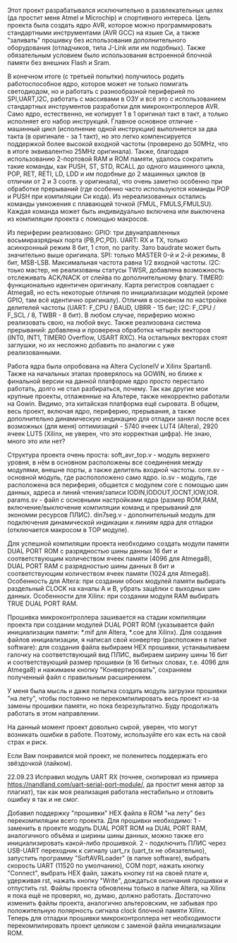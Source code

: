 Этот проект разрабатывался исключительно в развлекательных целях (да простит меня Atmel и Microchip) и спортивного интереса. Цель проекта была создать ядро AVR, которое можно программировать стандартными инструментами (AVR GCC) на языке Си, а также "заливать" прошивку без использования дополнительного оборудования (отладчиков, типа J-Link или им подобных). Также обязательным условием было использования встроенной блочной памяти без внешних Flash и Sram.

В конечном итоге (с третьей попытки) получилось родить работоспособное ядро, которое может не только помигать светодиодом, но и работать с разнообразной периферией по SPI,UART,I2C, работать с массивами в ОЗУ и всё это с использованием стандартных инструментов разработки для микроконтроллеров AVR.
Само ядро, естественно, не копирует 1 в 1 оригинал такт в такт, а только исполняет его набор инструкций. Главное основное отличие - машинный цикл (исполнение одной инструкции) выполняется за два такта (в оригинале - за 1 такт), но это легко компенсируется поддержкой более высокой входной частоты (проверено до 50MHz, что в итоге эквивалентно 25MHz оригинала). Также, благодаря использованию 2-портовой RAM и ROM памяти, удалось сократить такие команды, как PUSH, ST, STD, RCALL до одного машинного цикла, POP, RET, RETI, LD, LDD и им подобные до 2 машинных циклов (в отличии от 2 и 3 соотв. у оригинала), что очень заметно особенно при обработке прерываний (где особенно часто используются команды POP и PUSH при компиляции Си кода). Из нереализованных остались команды умножения с плавающей точкой (FMUL, FMULS,FMULSU). Каждая команда может быть индивидуально включена или выключена из компиляции проекта с помощью макросов.

Из периферии реализовано:
GPIO: три двунаправленных восьмиразрядных порта (PB,PC,PD).
UART: RX и TX, только асинхронный режим 8 бит, 1 стоп, no parity. Зато baudrate может быть значительно выше оригинала.
SPI: только MASTER 0-й и 2-й режимы, 8 бит, MSB-LSB. Максимальная частота равна 1/2 входной частоты.
I2C: тоько мастер, не реализованы статусы TWSR, добавлена возможность отслеживать ACK/NACK от слейва по дополнительному флагу.
TIMER0: функционально идентичен оригиналу.
Карта регистров совпадает с Atmega8, но есть некоторые отличия по инициализации модулей (кроме GPIO, там всё идентично оригиналу). Отличия в основном по настройке делителей частоты (UART: F_CPU / BAUD, UBRR - 15 бит; I2C: F_CPU / F_SCL / 8, TWBR - 8 бит).
В любом случае, периферию можно реализовать свою, на любой вкус.
Также реализована система прерываний: добавлена и проверена обработка четырёх векторов (INT0, INT1, TIMER0 Overflow, USART RXC). На остальных векторах стоят заглушки, но их несложно добавить по аналогии с уже реализованными.

Работа ядра была опробована на Altera CycloneIV и Xilinx Spartan6. Также на начальных этапах проверялось на GOWIN, но ближе к финальной версии на данной платформе ядро просто перестало работать, долго не стал разбираться, почему. Так как другие мои крупные проекты, отлаженные на Альтере, также некорректно работали на Gowin. Видимо, эта китайская платформа ещё сыровата. В общем, весь проект, включая ядро, периферию, прерывания, а также дополнительно динамическую индикацию для отладки занял после всех возможных (для меня) оптимизаций - 5740 ячеек LUT4 (Altera), 2920 ячеек LUT5 (Xilinx, не уверен, что это корректная цифра). Не знаю, много это или нет? 

Структура проекта очень проста:
soft_avr_top.v - модуль верхнего уровня, в нём в основном расположены все соединения между модулями, внешне порты, а также делитель входной частоты.
core.sv - основной модуль, где распололожено само ядро.
io.sv - модуль, где расположена вся периферия, общается с модулем core с помощью шин данных, адреса и линий чтения/записи IODIN,IODOUT,IOCNT,IOW,IOR.
params.sv - файл с основными настройками ядра (размер ROM,RAM, включение/выключение компиляции команд и прерываний для экономии ресурсов ПЛИС).
din7seg.v - дополнительный модуль для подключения динамической индикации к линиям ядра для отладки (отключается макросом в TOP модуле).

Для успешной компиляции проекта необходимо создать модули памяти DUAL PORT ROM с разрядностью шины данных 16 бит и соответствующим количеством ячеек памяти (4096 для Atmega8), DUAL PORT RAM с разрядностью шины данных 8 бит и соответствующим количеством ячеек памяти (1024 для Atmega8). Особенность для Altera: при создании обоих модулей памяти выбирать раздельный CLOCK на каналы A и B, убрать защёлки с выходных шин данных. Особенности для Xilinx: при создании модуля RAM выбирать TRUE DUAL PORT RAM. 

Прошивка микроконтроллера зашивается на стадии компиляции проекта при создании модулей DUAL PORT ROM (указывается файл инициализации памяти: *.mif для Altera, *.coe для Xilinx). Для создания файлов инициализации, я написал свой конвертер (расположен в папке software): для создания файла выбираем HEX прошивки, устанаыливаем галочку на соответствующий вид ПЛИС, выбираем ширину шины 16 бит и соответствующий размер прошивки (в 16 битных словах, т.е. 4096 для Atmega8) и нажимаем кнопку "Конвертировать", сохраняем полученный файл с правильным расширением. 

У меня была мысль и даже попытка создать модуль загрузки прошивки "на лету", чтобы постоянно не перекомпилировать весь проект из-за замены прошивки памяти, но пока безрезультатно. Буду продолжать работать в этом направлении.

На данный момент проект довольно сырой, уверен, что могут возникать ошибки в работе. Поэтому, используйте его как есть на свой страх и риск.

Если Вам понравился мой проект, не поленитесь поддержать его звёздочкой (лайком).

22.09.23
Исправил модуль UART RX (точнее, скопировал из примера https://nandland.com/uart-serial-port-module/, да простит меня автор за плагиат), так как моя реализация работала нестабильно и отловить ошибку я так и не смог.

Добавил поддержку "прошивки" HEX файла в ROM "на лету" без перекомпиляции всего проекта. Для прошивки необходимо:
1 - заменить в проекте модуль DUAL PORT ROM на DUAL PORT RAM, аналогичного объёма и ширины шины данных, можно также его инициализировать какой-либо прошивкой.
2 - подключить ПЛИС через USB-UART переходник к сигналу uart_rx (uart_tx не обязательно), запустить программу "SoftAVRLoader" (в папке software), выбрать скорость UART (11520 по умолчанию), COM порт, нажать кнопку "Connect", выбрать HEX файл, зажать кнопку rst на своей плате и, удерживая rst, нажать кнопку "Write", дождаться окончания прошивки и отпустить rst.
Файлы проекта обновлены только в папке Altera, на Xilinx я пока ещё не проверял, но, думаю, должно работать. Достаточно изменить файлы проекта, аналогично альтеровским, не забывая про положительную полярность сигнала clock блочной памяти Xilinx.
Теперь для отладки прошивки микроконтроллера нет необходимости перекомпилировать проект целиком с заменой файла инициализации ROM.
